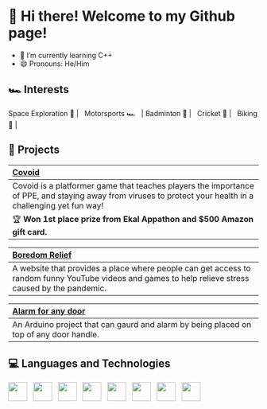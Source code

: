 # 👋 Hi there! Welcome to my Github page!

- 🌱 I’m currently learning C++
- 😄 Pronouns: He/Him

## 🏎 Interests
Space Exploration 🔭 | &nbsp;
Motorsports 🏎️ &nbsp;  | Badminton 🏸 | &nbsp; Cricket 🏏 | &nbsp; Biking 🚴‍ |

## 📗 Projects
  | [Covoid](https://github.com/TheSpaceDragon/CovoidPlatformer) |
  | :--- |
  | Covoid is a platformer game that teaches players the importance of PPE, and staying away from viruses to protect your health in a challenging yet fun way! 
  🏆 **Won 1st place prize from Ekal Appathon and $500 Amazon gift card.**|
  
    
  | [Boredom Relief](https://github.com/RaghavVerma24/Boredom-App) |
  | :---   |
  | A website that provides a place where people can get access to random funny YouTube videos and games to help relieve stress caused by the pandemic.|
  
  | [Alarm for any door](https://github.com/TheSpaceDragon/alarm_for_any_door) |
  | :---   |
  | An Arduino project that can gaurd and alarm by being placed on top of any door handle.|


## 💻 Languages and Technologies
<img src="https://upload.wikimedia.org/wikipedia/commons/6/61/HTML5_logo_and_wordmark.svg" width=38 align=center> &nbsp;
<img src="https://upload.wikimedia.org/wikipedia/commons/d/d5/CSS3_logo_and_wordmark.svg" width=38 align=center> &nbsp;
<img src="https://upload.wikimedia.org/wikipedia/commons/6/6a/JavaScript-logo.png" width=38 align=center> &nbsp;
<img src="https://brandslogos.com/wp-content/uploads/images/large/java-logo-1.png" width=38 align=center> &nbsp;
<img src="https://upload.wikimedia.org/wikipedia/commons/thumb/c/c3/Python-logo-notext.svg/1200px-Python-logo-notext.svg.png" width=38 align=center> &nbsp;
<img src="https://upload.wikimedia.org/wikipedia/commons/thumb/8/87/Arduino_Logo.svg/1024px-Arduino_Logo.svg.png" width=38 align=center> &nbsp;
<img src="https://unity3d.com/profiles/unity3d/themes/unity/images/pages/branding_trademarks/unity-tab-square-black.png" width=38 align=center> &nbsp;
<img src="https://upload.wikimedia.org/wikipedia/commons/thumb/c/cd/Visual_Studio_2017_Logo.svg/1024px-Visual_Studio_2017_Logo.svg.png" width=38 align=center> &nbsp;





<!--
**TheSpaceDragon/TheSpaceDragon** is a ✨ _special_ ✨ repository because its `README.md` (this file) appears on your GitHub profile.

Here are some ideas to get you started:

- 🔭 I’m currently working on ...
- 🌱 I’m currently learning ...
- 👯 I’m looking to collaborate on ...
- 🤔 I’m looking for help with ...
- 💬 Ask me about ...
- 📫 How to reach me: ...
- 😄 Pronouns: ...
- ⚡ Fun fact: ...
-->
